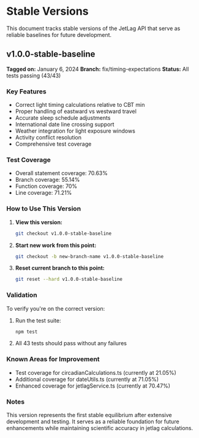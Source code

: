 # Stable Versions

This document tracks stable versions of the JetLag API that serve as reliable baselines for future development.

## v1.0.0-stable-baseline

**Tagged on:** January 6, 2024
**Branch:** fix/timing-expectations
**Status:** All tests passing (43/43)

### Key Features
- Correct light timing calculations relative to CBT min
- Proper handling of eastward vs westward travel
- Accurate sleep schedule adjustments
- International date line crossing support
- Weather integration for light exposure windows
- Activity conflict resolution
- Comprehensive test coverage

### Test Coverage
- Overall statement coverage: 70.63%
- Branch coverage: 55.14%
- Function coverage: 70%
- Line coverage: 71.21%

### How to Use This Version

1. **View this version:**
   ```bash
   git checkout v1.0.0-stable-baseline
   ```

2. **Start new work from this point:**
   ```bash
   git checkout -b new-branch-name v1.0.0-stable-baseline
   ```

3. **Reset current branch to this point:**
   ```bash
   git reset --hard v1.0.0-stable-baseline
   ```

### Validation
To verify you're on the correct version:
1. Run the test suite:
   ```bash
   npm test
   ```
2. All 43 tests should pass without any failures

### Known Areas for Improvement
- Test coverage for circadianCalculations.ts (currently at 21.05%)
- Additional coverage for dateUtils.ts (currently at 71.05%)
- Enhanced coverage for jetlagService.ts (currently at 70.47%)

### Notes
This version represents the first stable equilibrium after extensive development and testing. It serves as a reliable foundation for future enhancements while maintaining scientific accuracy in jetlag calculations. 